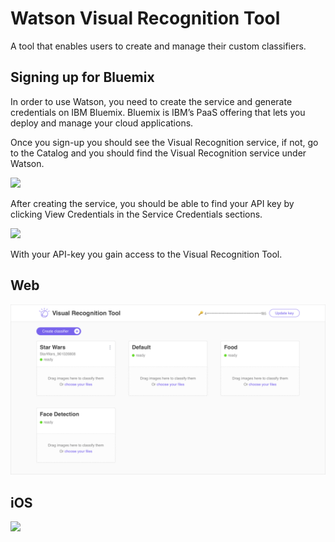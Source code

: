 # Watson Visual Recognition Tool
A tool that enables users to create and manage their custom classifiers.

## Signing up for Bluemix
In order to use Watson, you need to create the service and generate credentials on IBM Bluemix. Bluemix is IBM’s PaaS offering that lets you deploy and manage your cloud applications.

Once you sign-up you should see the Visual Recognition service, if not, go to the Catalog and you should find the Visual Recognition service under Watson.

![](https://cdn-images-1.medium.com/max/1600/1*3rnUw8XecCo2hEEsXGEUCA.png)

After creating the service, you should be able to find your API key by clicking View Credentials in the Service Credentials sections.

![](https://cdn-images-1.medium.com/max/1600/1*cvTfSHSTNfr4wxYY3tYcrA.png)

With your API-key you gain access to the Visual Recognition Tool.

## Web
![](screenshots/web.png)

## iOS
![](screenshots/ios.png)
